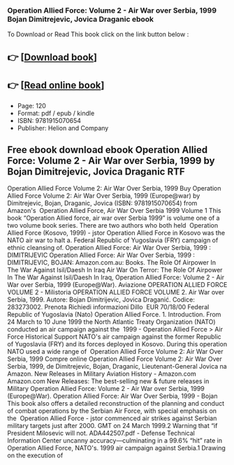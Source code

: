 ### Operation Allied Force: Volume 2 - Air War over Serbia, 1999 Bojan Dimitrejevic, Jovica Draganic ebook

To Download or Read This book click on the link button below :

## 👉  [**[Download book](http://get-pdfs.com/download.php?group=book&from=github.com&id=626449&lnk=1081 "Download book")**]

## 👉  [**[Read online book](http://get-pdfs.com/download.php?group=book&from=github.com&id=626449&lnk=1081 "Read online book")**]


* Page: 120
* Format: pdf / epub / kindle
* ISBN: 9781915070654
* Publisher: Helion and Company



## Free ebook download ebook Operation Allied Force: Volume 2 - Air War over Serbia, 1999 by Bojan Dimitrejevic, Jovica Draganic RTF



 Operation Allied Force Volume 2: Air War Over Serbia, 1999 Buy Operation Allied Force Volume 2: Air War Over Serbia, 1999 (Europe@war) by Dimitrejevic, Bojan, Draganic, Jovica (ISBN: 9781915070654) from Amazon&#039;s 
 Operation Allied Force, Air War Over Serbia 1999 Volume 1 This book “Operation Allied force, air war over Serbia 1999” is volume one of a two volume book series. There are two authors who both held 
 Operation Allied Force (Kosovo, 1999) - jstor Operation Allied Force in Kosovo was the NATO air war to halt a. Federal Republic of Yugoslavia (FRY) campaign of ethnic cleansing of.
 Operation Allied Force: Air War Over Serbia, 1999 : DIMITRIJEVIC Operation Allied Force: Air War Over Serbia, 1999 : DIMITRIJEVIC, BOJAN: Amazon.com.au: Books.
 The Role Of Airpower In The War Against Isil/Daesh In Iraq Air War On Terror: The Role Of Airpower In The War Against Isil/Daesh In Iraq, Operation Allied Force: Volume 2 - Air War over Serbia, 1999 (Europe@War).
 Aviazione OPERATION ALLIED FORCE VOLUME 2 - Milistoria OPERATION ALLIED FORCE VOLUME 2. Air War over Serbia, 1999. Autore: Bojan Dimitrijevic, Jovica Draganić. Codice: 283273002. Prenota Richiedi informazioni Dillo 
 EUR 70/18/00 Federal Republic of Yugoslavia (Nato) Operation Allied Force. 1. Introduction. From 24 March to 10 June 1999 the North Atlantic Treaty Organization (NATO) conducted an air campaign against the 
 1999 - Operation Allied Force &gt; Air Force Historical Support NATO&#039;s air campaign against the former Republic of Yugoslavia (FRY) and its forces deployed in Kosovo. During this operation NATO used a wide range of 
 Operation Allied Force Volume 2: Air War Over Serbia, 1999 Compre online Operation Allied Force Volume 2: Air War Over Serbia, 1999, de Dimitrejevic, Bojan, Draganic, Lieutenant-General Jovica na Amazon.
 New Releases in Military Aviation History - Amazon.com Amazon.com New Releases: The best-selling new &amp; future releases in Military Operation Allied Force: Volume 2 - Air War over Serbia, 1999 (Europe@War).
 Operation Allied Force: Air War Over Serbia, 1999 - Bojan This book also offers a detailed reconstruction of the planning and conduct of combat operations by the Serbian Air Force, with special emphasis on the 
 Operation Allied Force - jstor commenced air strikes against Serbian military targets just after 2000. GMT on 24 March 1999.2 Warning that “if President Milosevic will not.
 ADA442507.pdf - Defense Technical Information Center uncanny accuracy—culminating in a 99.6% “hit” rate in Operation Allied Force, NATO&#039;s. 1999 air campaign against Serbia.1 Drawing on the execution of 





